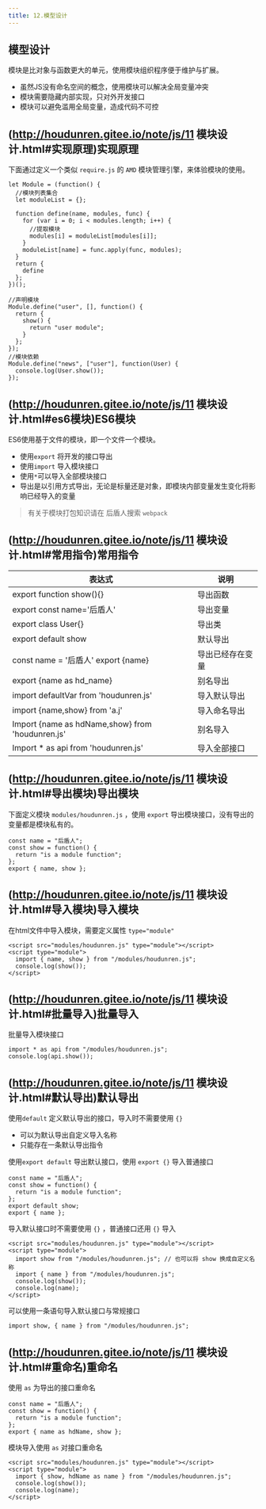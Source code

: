 ```yaml
---
title: 12.模型设计
---
```


## 模型设计

模块是比对象与函数更大的单元，使用模块组织程序便于维护与扩展。

- 虽然JS没有命名空间的概念，使用模块可以解决全局变量冲突
- 模块需要隐藏内部实现，只对外开发接口
- 模块可以避免滥用全局变量，造成代码不可控

##  (http://houdunren.gitee.io/note/js/11 模块设计.html#实现原理)实现原理

下面通过定义一个类似 `require.js` 的 `AMD` 模块管理引擎，来体验模块的使用。

```text
let Module = (function() {
  //模块列表集合
  let moduleList = {};

  function define(name, modules, func) {
    for (var i = 0; i < modules.length; i++) {
      //提取模块
      modules[i] = moduleList[modules[i]];
    }
    moduleList[name] = func.apply(func, modules);
  }
  return {
    define
  };
})();

//声明模块
Module.define("user", [], function() {
  return {
    show() {
      return "user module";
    }
  };
});
//模块依赖
Module.define("news", ["user"], function(User) {
  console.log(User.show());
});
```

##  (http://houdunren.gitee.io/note/js/11 模块设计.html#es6模块)ES6模块

ES6使用基于文件的模块，即一个文件一个模块。

- 使用`export` 将开发的接口导出
- 使用`import` 导入模块接口
- 使用`*`可以导入全部模块接口
- 导出是以引用方式导出，无论是标量还是对象，即模块内部变量发生变化将影响已经导入的变量

> 有关于模块打包知识请在 后盾人搜索 `webpack`

##  (http://houdunren.gitee.io/note/js/11 模块设计.html#常用指令)常用指令

| 表达式                                           | 说明             |
| ------------------------------------------------ | ---------------- |
| export function show(){}                         | 导出函数         |
| export const name='后盾人'                       | 导出变量         |
| export class User{}                              | 导出类           |
| export default show                              | 默认导出         |
| const name = '后盾人' export {name}              | 导出已经存在变量 |
| export {name as hd_name}                         | 别名导出         |
| import defaultVar from 'houdunren.js'            | 导入默认导出     |
| import {name,show} from 'a.j'                    | 导入命名导出     |
| Import {name as hdName,show} from 'houdunren.js' | 别名导入         |
| Import * as api from 'houdunren.js'              | 导入全部接口     |

##  (http://houdunren.gitee.io/note/js/11 模块设计.html#导出模块)导出模块

下面定义模块 `modules/houdunren.js` ，使用 `export` 导出模块接口，没有导出的变量都是模块私有的。

```text
const name = "后盾人";
const show = function() {
  return "is a module function";
};
export { name, show };
```

##  (http://houdunren.gitee.io/note/js/11 模块设计.html#导入模块)导入模块

在html文件中导入模块，需要定义属性 `type="module"`

```text
<script src="modules/houdunren.js" type="module"></script>
<script type="module">
  import { name, show } from "/modules/houdunren.js";
  console.log(show());
</script>
```

##  (http://houdunren.gitee.io/note/js/11 模块设计.html#批量导入)批量导入

批量导入模块接口

```text
import * as api from "/modules/houdunren.js";
console.log(api.show());
```

##  (http://houdunren.gitee.io/note/js/11 模块设计.html#默认导出)默认导出

使用`default` 定义默认导出的接口，导入时不需要使用 `{}`

- 可以为默认导出自定义导入名称
- 只能存在一条默认导出指令

使用`export default` 导出默认接口，使用 `export {}` 导入普通接口

```text
const name = "后盾人";
const show = function() {
  return "is a module function";
};
export default show;
export { name };
```

导入默认接口时不需要使用 `{}` ，普通接口还用 `{}` 导入

```text
<script src="modules/houdunren.js" type="module"></script>
<script type="module">
  import show from "/modules/houdunren.js"; // 也可以将 show 换成自定义名称
  import { name } from "/modules/houdunren.js";
  console.log(show());
  console.log(name);
</script>
```

可以使用一条语句导入默认接口与常规接口

```text
import show, { name } from "/modules/houdunren.js";
```

##  (http://houdunren.gitee.io/note/js/11 模块设计.html#重命名)重命名

使用 `as` 为导出的接口重命名

```text
const name = "后盾人";
const show = function() {
  return "is a module function";
};
export { name as hdName, show };
```

模块导入使用 `as` 对接口重命名

```text
<script src="modules/houdunren.js" type="module"></script>
<script type="module">
  import { show, hdName as name } from "/modules/houdunren.js";
  console.log(show());
  console.log(name);
</script>
```
